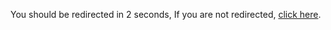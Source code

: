 <head> <meta http-equiv="refresh" content="2; URL=https://utilities.achnetwork.xyz/" /> </head> <body> <p>You should be redirected in 2 seconds, If you are not redirected, <a href="https://utilities.achnetwork.xyz/">click here</a>.</p> </body>
